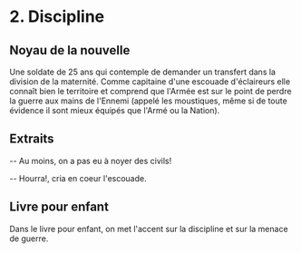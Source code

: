 # 2. Discipline

## Noyau de la nouvelle

Une soldate de 25 ans qui contemple de demander un transfert dans la division
de la maternité.  Comme capitaine d'une escouade d'éclaireurs elle connaît bien
le territoire et comprend que l'Armée est sur le point de perdre la guerre aux
mains de l'Ennemi (appelé les moustiques, même si de toute évidence il sont
mieux équipés que l'Armé ou la Nation).

## Extraits

-- Au moins, on a pas eu à noyer des civils!

-- Hourra!, cria en coeur l'escouade.

## Livre pour enfant

Dans le livre pour enfant, on met l'accent sur la discipline et sur la menace de guerre.
